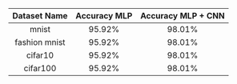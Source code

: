 
 |    Dataset Name           | Accuracy MLP | Accuracy MLP + CNN              |
| :-----------: | :------: | :-------------: |
 mnist            | 95.92%   | 98.01%
 fashion mnist    | 95.92%   | 98.01%
 cifar10          | 95.92%   | 98.01%
 cifar100         | 95.92%   | 98.01%
 
 
 
